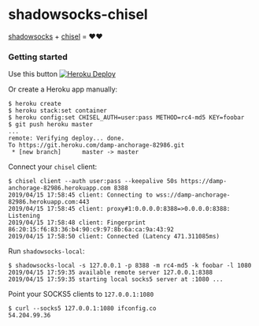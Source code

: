 shadowsocks-chisel
==================

[shadowsocks](https://github.com/shadowsocks/shadowsocks-go) + [chisel](https://github.com/jpillora/chisel) = ❤❤

### Getting started

Use this button [![Heroku Deploy](https://www.herokucdn.com/deploy/button.svg)](https://heroku.com/deploy?template=https://github.com/Nenokkadine/heroku-aria2c-youtube-dl)

Or create a Heroku app manually:

```
$ heroku create
$ heroku stack:set container
$ heroku config:set CHISEL_AUTH=user:pass METHOD=rc4-md5 KEY=foobar
$ git push heroku master
...
remote: Verifying deploy... done.
To https://git.heroku.com/damp-anchorage-82986.git
 * [new branch]      master -> master
```

Connect your `chisel` client:

```
$ chisel client --auth user:pass --keepalive 50s https://damp-anchorage-82986.herokuapp.com 8388
2019/04/15 17:58:45 client: Connecting to wss://damp-anchorage-82986.herokuapp.com:443
2019/04/15 17:58:45 client: proxy#1:0.0.0.0:8388=>0.0.0.0:8388: Listening
2019/04/15 17:58:48 client: Fingerprint 86:20:15:f6:83:36:b4:90:c9:97:8b:6a:ca:9a:43:92
2019/04/15 17:58:50 client: Connected (Latency 471.311085ms)
```

Run `shadowsocks-local`:

```
$ shadowsocks-local -s 127.0.0.1 -p 8388 -m rc4-md5 -k foobar -l 1080
2019/04/15 17:59:35 available remote server 127.0.0.1:8388
2019/04/15 17:59:35 starting local socks5 server at :1080 ...
```

Point your SOCKS5 clients to `127.0.0.1:1080`

```
$ curl --socks5 127.0.0.1:1080 ifconfig.co
54.204.99.36
```
